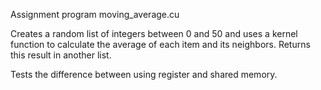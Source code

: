 Assignment program moving_average.cu

Creates a random list of integers between 0 and 50 and uses a kernel function to calculate the average of each item and its neighbors.
Returns this result in another list.

Tests the difference between using register and shared memory.